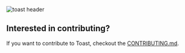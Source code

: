 ![toast header](./imgs/toast-header.png)

## Interested in contributing?
If you want to contribute to Toast, checkout the [CONTRIBUTING.md](CONTRIBUTING.md).